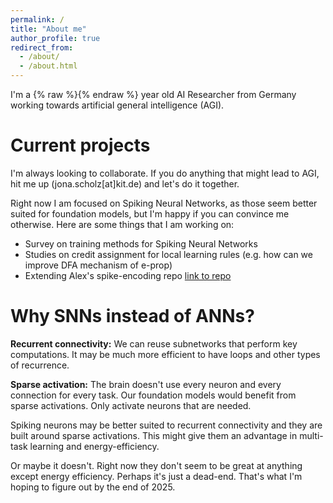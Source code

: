 ```yaml
---
permalink: /
title: "About me"
author_profile: true
redirect_from: 
  - /about/
  - /about.html
---
```


<!-- NOTE age is calculated dynamically with a script tag at the end of this file -->
I'm a {% raw %}<span id="age"></span>{% endraw %} year old AI Researcher from Germany working towards artificial general intelligence (AGI).

Current projects
======
I'm always looking to collaborate. If you do anything that might lead to AGI, hit me up (jona.scholz[at]kit.de) and let's do it together.

Right now I am focused on Spiking Neural Networks, as those seem better suited for foundation models, but I'm happy if you can convince me otherwise. Here are some things that I am working on:

- Survey on training methods for Spiking Neural Networks
- Studies on credit assignment for local learning rules (e.g. how can we improve DFA mechanism of e-prop)
- Extending Alex's spike-encoding repo [link to repo](https://github.com/Alex-Vasilache/Spike-Encoding)

Why SNNs instead of ANNs?
======
**Recurrent connectivity:** We can reuse subnetworks that perform key computations. It may be much more efficient to have loops and other types of recurrence.

**Sparse activation:** The brain doesn't use every neuron and every connection for every task. Our foundation models would benefit from sparse activations. Only activate neurons that are needed.

Spiking neurons may be better suited to recurrent connectivity and they are built around sparse activations. This might give them an advantage in multi-task learning and energy-efficiency. 

Or maybe it doesn't. Right now they don't seem to be great at anything except energy efficiency. Perhaps it's just a dead-end. That's what I'm hoping to figure out by the end of 2025.

<!-- Spiking Neuron Animation
======
<div style="margin-bottom: 10px;">
  <div style="margin-bottom: 5px;">
    <label for="spikeProbability">Input Spike Probability: </label>
    <input type="range" id="spikeProbability" min="1" max="5" value="3" step="1">
    <span id="probabilityValue">3</span>%
  </div>
  <div style="margin-bottom: 5px;">
    <label for="decayRate">Membrane Decay Rate: </label>
    <input type="range" id="decayRate" min="2" max="6" value="4" step="1">
    <span id="decayValue">0.4</span> per frame
  </div>
</div>
<canvas id="neuronCanvas" width="800" height="400"></canvas> -->

<script>
  document.addEventListener('DOMContentLoaded', function() {
    var birthdate = "{{ site.birthdate }}";
    var birthDate = new Date(birthdate);
    var today = new Date();
    var age = today.getFullYear() - birthDate.getFullYear();
    var m = today.getMonth() - birthDate.getMonth();
    if (m < 0 || (m === 0 && today.getDate() < birthDate.getDate())) {
        age--;
    }
    document.getElementById('age').innerText = ""+age;
  });
</script>

<!-- <script src="{{ '/assets/js/neuron-animation.js' | relative_url }}"></script> -->
